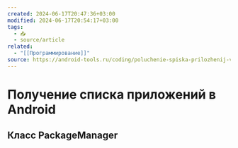```yaml
---
created: 2024-06-17T20:47:36+03:00
modified: 2024-06-17T20:54:17+03:00
tags:
  - 📥
  - source/article
related:
  - "[[Программирование]]"
source: https://android-tools.ru/coding/poluchenie-spiska-prilozhenij-v-android/
---
```


# Получение списка приложений в Android

## Класс PackageManager